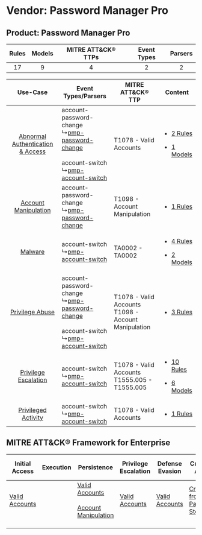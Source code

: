 Vendor: Password Manager Pro
============================
Product: Password Manager Pro
-----------------------------
| Rules | Models | MITRE ATT&CK® TTPs | Event Types | Parsers |
|:-----:|:------:|:------------------:|:-----------:|:-------:|
|  17   |   9    |         4          |      2      |    2    |

|    Use-Case    | Event Types/Parsers    | MITRE ATT&CK® TTP    | Content    |
|:----:| ---- | ---- | ---- |
| [Abnormal Authentication & Access](../../../UseCases/uc_abnormal_authentication_&_access.md) |  account-password-change<br> ↳[pmp-password-change](Ps/pC_pmppasswordchange.md)<br><br> account-switch<br> ↳[pmp-account-switch](Ps/pC_pmpaccountswitch.md)<br> | T1078 - Valid Accounts<br>    | [<ul><li>2 Rules</li></ul><ul><li>1 Models</li></ul>](RM/r_m_password_manager_pro_password_manager_pro_Abnormal_Authentication_&_Access.md) |
|    [Account Manipulation](../../../UseCases/uc_account_manipulation.md)    |  account-password-change<br> ↳[pmp-password-change](Ps/pC_pmppasswordchange.md)<br>    | T1098 - Account Manipulation<br>    | [<ul><li>1 Rules</li></ul>](RM/r_m_password_manager_pro_password_manager_pro_Account_Manipulation.md)    |
|    [Malware](../../../UseCases/uc_malware.md)    |  account-switch<br> ↳[pmp-account-switch](Ps/pC_pmpaccountswitch.md)<br>    | TA0002 - TA0002<br>    | [<ul><li>4 Rules</li></ul><ul><li>2 Models</li></ul>](RM/r_m_password_manager_pro_password_manager_pro_Malware.md)    |
|    [Privilege Abuse](../../../UseCases/uc_privilege_abuse.md)    |  account-password-change<br> ↳[pmp-password-change](Ps/pC_pmppasswordchange.md)<br><br> account-switch<br> ↳[pmp-account-switch](Ps/pC_pmpaccountswitch.md)<br> | T1078 - Valid Accounts<br>T1098 - Account Manipulation<br> | [<ul><li>3 Rules</li></ul>](RM/r_m_password_manager_pro_password_manager_pro_Privilege_Abuse.md)    |
|    [Privilege Escalation](../../../UseCases/uc_privilege_escalation.md)    |  account-switch<br> ↳[pmp-account-switch](Ps/pC_pmpaccountswitch.md)<br>    | T1078 - Valid Accounts<br>T1555.005 - T1555.005<br>        | [<ul><li>10 Rules</li></ul><ul><li>6 Models</li></ul>](RM/r_m_password_manager_pro_password_manager_pro_Privilege_Escalation.md)    |
|    [Privileged Activity](../../../UseCases/uc_privileged_activity.md)    |  account-switch<br> ↳[pmp-account-switch](Ps/pC_pmpaccountswitch.md)<br>    | T1078 - Valid Accounts<br>    | [<ul><li>1 Rules</li></ul>](RM/r_m_password_manager_pro_password_manager_pro_Privileged_Activity.md)    |

MITRE ATT&CK® Framework for Enterprise
--------------------------------------
| Initial Access                                                      | Execution | Persistence                                                                                                                                  | Privilege Escalation                                                | Defense Evasion                                                     | Credential Access                                                                     | Discovery | Lateral Movement | Collection | Command and Control | Exfiltration | Impact |
| ------------------------------------------------------------------- | --------- | -------------------------------------------------------------------------------------------------------------------------------------------- | ------------------------------------------------------------------- | ------------------------------------------------------------------- | ------------------------------------------------------------------------------------- | --------- | ---------------- | ---------- | ------------------- | ------------ | ------ |
| [Valid Accounts](https://attack.mitre.org/techniques/T1078)<br><br> |           | [Valid Accounts](https://attack.mitre.org/techniques/T1078)<br><br>[Account Manipulation](https://attack.mitre.org/techniques/T1098)<br><br> | [Valid Accounts](https://attack.mitre.org/techniques/T1078)<br><br> | [Valid Accounts](https://attack.mitre.org/techniques/T1078)<br><br> | [Credentials from Password Stores](https://attack.mitre.org/techniques/T1555)<br><br> |           |                  |            |                     |              |        |